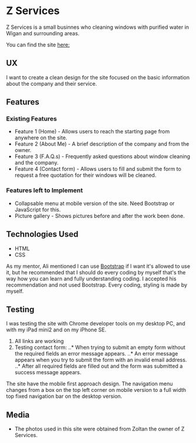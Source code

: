 # Z Services 

Z Services is a small businnes who cleaning windows with purified water in Wigan and surrounding areas. 

You can find the site [here:](https://milka77.github.io/z-services/)


## UX

I want to create a clean design for the site focused on the basic information about the company and their service.



## Features

### Existing Features

* Feature 1 (Home) - Allows users to reach the starting page from anywhere on the site. 
* Feature 2 (About Me) - A brief description of the company and from the owner.
* Feature 3 (F.A.Q.s) - Frequently asked questions about window cleaning and the company.
* Feature 4 (Contact form) - Allows users to fill and submit the form to request a free quotation for their windows will be cleaned.  

### Features left to Implement

* Collapsable menu at mobile version of the site. Need Bootstrap or JavaScript for this. 
* Picture gallery - Shows pictures before and after the work been done. 

## Technologies Used

* HTML
* CSS
 
As my mentor, Ali mentioned I can use [Bootstrap](https://getbootstrap.com/) if I want it's allowed to use it, but he recommended that I 
should do every coding by myself that's the way how you can learn and fully understanding coding. I accepted his recommendation and not used Bootstrap. 
Every coding, styling is made by myself.

## Testing

I was testing the site with Chrome developer tools on my desktop PC, and with my iPad mini2
and on my iPhone SE. 

1. All links are working 
2. Testing contact form: 
    ..* When trying to submit an empty form without the required fields an error message appears. 
    ..* An error message appears when you try to submit the form with an invalid email address.
    ..* After all required fields are filled out and the form was submitted a success message appears.


The site have the mobile first approach design. The navigation menu changes from a box on the top left corner on mobile version to a full width top 
fixed navigation bar on the desktop version.  


## Media

* The photos used in this site were obtained from Zoltan the owner of Z Services. 


[Click here to see my first milestone project]:https://milka77.github.io/z-services/
